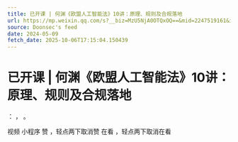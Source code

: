 ```yaml
---
title: 已开课 | 何渊《欧盟人工智能法》10讲：原理、规则及合规落地
url: https://mp.weixin.qq.com/s?__biz=MzU5NjA0OTQxOQ==&mid=2247519161&idx=2&sn=3bb77b81cd16eb423e89b7f25fd92759
source: Doonsec's feed
date: 2024-05-09
fetch_date: 2025-10-06T17:15:04.150439
---
```


# 已开课 | 何渊《欧盟人工智能法》10讲：原理、规则及合规落地

：
，
。

视频
小程序
赞
，轻点两下取消赞
在看
，轻点两下取消在看